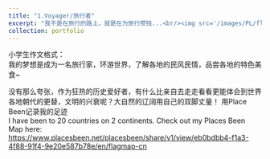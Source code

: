 ```yaml
---
title: "1.Voyager/旅行者"
excerpt: "我不是在旅行的路上，就是在为旅行攒钱...<br/><img src='/images/PL/flagmap.png'>"
collection: portfolio
---
```

小学生作文格式：<br/>
我的梦想是成为一名旅行家，环游世界，了解各地的民风民情，品尝各地的特色美食~

没有那么夸张，作为狂热的历史爱好者，有什么比亲自去走走看看更能体会到世界各地朝代的更替，文明的兴衰呢？大自然的辽阔用自己的双脚丈量！ 用Place Been记录我的足迹<br/>
I have been to 20 countries on 2 continents. Check out my Places Been Map here: https://www.placesbeen.net/placesbeen/share/v1/view/eb0bdbb4-f1a3-4f88-91f4-9e20e587b78e/en/flagmap-cn  
